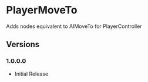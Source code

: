 # PlayerMoveTo
Adds nodes equivalent to AIMoveTo for PlayerController

## Versions
### 1.0.0.0
* Initial Release
